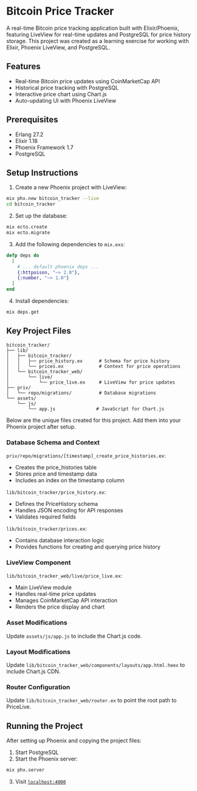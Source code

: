# Bitcoin Price Tracker

A real-time Bitcoin price tracking application built with Elixir/Phoenix, featuring LiveView for real-time updates and PostgreSQL for price history storage. This project was created as a learning exercise for working with Elixir, Phoenix LiveView, and PostgreSQL.

## Features
- Real-time Bitcoin price updates using CoinMarketCap API
- Historical price tracking with PostgreSQL
- Interactive price chart using Chart.js
- Auto-updating UI with Phoenix LiveView

## Prerequisites
- Erlang 27.2
- Elixir 1.18
- Phoenix Framework 1.7
- PostgreSQL

## Setup Instructions

1. Create a new Phoenix project with LiveView:
```bash
mix phx.new bitcoin_tracker --live
cd bitcoin_tracker
```

2. Set up the database:
```bash
mix ecto.create
mix ecto.migrate
```

3. Add the following dependencies to `mix.exs`:
```elixir
defp deps do
  [
    # ... default phoenix deps ...
    {:httpoison, "~> 2.0"},
    {:number, "~> 1.0"}
  ]
end
```

4. Install dependencies:
```bash
mix deps.get
```

## Key Project Files
```
bitcoin_tracker/
├── lib/
│   ├── bitcoin_tracker/
│   │   ├── price_history.ex      # Schema for price history
│   │   └── prices.ex             # Context for price operations
│   └── bitcoin_tracker_web/
│       └── live/
│           └── price_live.ex     # LiveView for price updates
├── priv/
│   └── repo/migrations/          # Database migrations
└── assets/
    └── js/
        └── app.js               # JavaScript for Chart.js
```

Below are the unique files created for this project. Add them into your Phoenix project after setup.

### Database Schema and Context
`priv/repo/migrations/[timestamp]_create_price_histories.ex`:
- Creates the price_histories table
- Stores price and timestamp data
- Includes an index on the timestamp column

`lib/bitcoin_tracker/price_history.ex`:
- Defines the PriceHistory schema
- Handles JSON encoding for API responses
- Validates required fields

`lib/bitcoin_tracker/prices.ex`:
- Contains database interaction logic
- Provides functions for creating and querying price history

### LiveView Component
`lib/bitcoin_tracker_web/live/price_live.ex`:
- Main LiveView module
- Handles real-time price updates
- Manages CoinMarketCap API interaction
- Renders the price display and chart

### Asset Modifications
Update `assets/js/app.js` to include the Chart.js code.

### Layout Modifications
Update `lib/bitcoin_tracker_web/components/layouts/app.html.heex` to include Chart.js CDN.

### Router Configuration
Update `lib/bitcoin_tracker_web/router.ex` to point the root path to PriceLive.

## Running the Project

After setting up Phoenix and copying the project files:

1. Start PostgreSQL
2. Start the Phoenix server:
```bash
mix phx.server
```
3. Visit [`localhost:4000`](http://localhost:4000)
